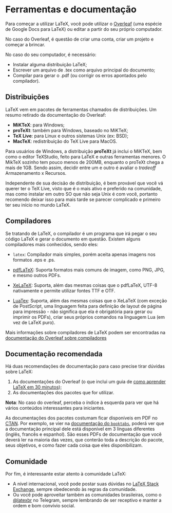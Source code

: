 Ferramentas e documentação
==========================

Para começar a utilizar LaTeX, você pode utilizar o
[Overleaf](https://overleaf.com) (uma espécie de Google Docs para LaTeX) ou
editar a partir do seu próprio computador.

No caso do Overleaf, é questão de criar uma conta, criar um projeto e começar a
brincar.

No caso do seu computador, é necessário:
- Instalar alguma distribuição LaTeX;
- Escrever um arquivo de .tex como arquivo principal do documento;
- Compilar para gerar o .pdf (ou corrigir os erros apontados pelo compilador).

Distribuições
-------------

LaTeX vem em pacotes de ferramentas chamados de distribuições. Um resumo
retirado da documentação do Overleaf:

- **MiKTeX**: para Windows;
- **proTeXt**: também para Windows, baseado no MiKTeX;
- **TeX Live**: para Linux e outros sistemas Unix (ex: BSD);
- **MacTeX**: redistribuição do TeX Live para MacOS.

Para usuários de Windows, a distribuição **proTeXt** já inclui o MiKTeX, bem
como o editor TeXStudio, feito para LaTeX e outras ferramentas menores. O
MikTeX sozinho tem pouco menos de 200MB, enquanto o proTeXt chega a mais de
1GB. Sendo assim, decidir entre um e outro é avaliar o _tradeoff_ Armazenamento
x Recursos.

Independente de sua decisão de distribuição, é bem provável que você vá querer
ter o TeX Live, visto que é o mais ativo e preferido na comunidade, mas como
instalar em outro SO que não seja Unix é com você, portanto recomendo deixar
isso para mais tarde se parecer complicado e primeiro ter seu início no mundo
LaTeX.

Compiladores
------------

Se tratando de LaTeX, o compilador é um programa que irá pegar o seu código
LaTeX e gerar o documento em questão. Existem alguns compiladores mais
conhecidos, sendo eles:

- `latex`: Compilador mais simples, porém aceita apenas imagens nos formatos
  .eps e .ps.

- [pdfLaTeX](https://www.tug.org/applications/pdftex/): Suporta formatos mais
  comuns de imagem, como PNG, JPG, e mesmo outros PDFs.

- [XeLaTeX](https://www.overleaf.com/learn/latex/XeLaTeX): Suporta, além das
  mesmas coisas que o pdfLaTeX, UTF-8 nativamente e permite utilizar fontes TTF
  e OTF.

- [LuaTex](http://www.luatex.org/): Suporta, além das mesmas coisas que o
  XeLaTeX (com exceção de PostScript, uma linguagem feita para definição de
  layout de página para impressão - não significa que ela é obrigatória para
  gerar ou imprimir os PDFs), criar seus próprios comandos na linguagem Lua (em
  vez de LaTeX puro).

Mais informações sobre compiladores de LaTeX podem ser encontradas na
[documentação do Overleaf sobre
compiladores](https://www.overleaf.com/learn/latex/Choosing_a_LaTeX_Compiler)

Documentação recomendada
------------------------

Há duas recomendações de documentação para caso precise tirar dúvidas sobre
LaTeX:
1. As documentações do Overleaf (o que inclui um guia de [como aprender LaTeX
   em 30
   minutos](https://www.overleaf.com/learn/latex/Learn_LaTeX_in_30_minutes));
2. As documentações dos pacotes que for utilizar.

**Nota**: No caso do overleaf, perceba o índice à esquerda para ver que há
vários conteúdos interessantes para iniciantes.

As documentações dos pacotes costumam ficar disponíveis em PDF no
[CTAN](https://ctan.org/). Por exemplo, se vier na [documentação do
`booktabs`](https://ctan.org/pkg/booktabs), poderá ver que a documentação
principal dele está disponível em 3 línguas diferentes (inglês, francês e
espanhol). São esses PDFs de documentação que você deverá ler na maioria das
vezes, que conterão toda a descrição do pacote, seus objetivos, e como fazer
cada coisa que eles disponibilizam.

Comunidade
----------

Por fim, é interessante estar atento à comunidade LaTeX:
- A nível internacional, você pode postar suas dúvidas no [LaTeX Stack
  Exchange](http://tex.stackexchange.com), sempre obedecendo às regras da
  comunidade.
- Ou você pode aproveitar também as comunidades brasileiras, como o
  [@latexbr](https://t.me/latexbr) no Telegram, sempre lembrando de ser
  receptivo e manter a ordem e bom convívio social.
